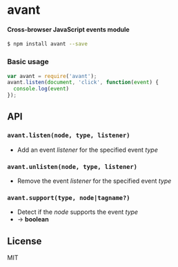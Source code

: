 # avant
#### Cross-browser JavaScript events module

```sh
$ npm install avant --save
```

### Basic usage

```js
var avant = require('avant');
avant.listen(document, 'click', function(event) {
  console.log(event)
});
```

## API

### `avant.listen(node, type, listener)`
- Add an event <var>listener</var> for the specified event <var>type</var>

### `avant.unlisten(node, type, listener)`
- Remove the event <var>listener</var> for the specified event <var>type</var>

### `avant.support(type, node|tagname?)`
- Detect if the <var>node</var> supports the event <var>type</var>
- &rarr; <b>boolean</b>

## License
MIT